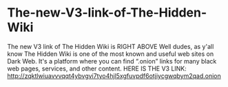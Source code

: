 # The-new-V3-link-of-The-Hidden-Wiki
The new V3 link of The Hidden Wiki is RIGHT ABOVE
Well dudes, as y'all know The Hidden Wiki is one of the most known and useful web sites on Dark Web. It's a platform where you can find “.onion” links for many black web pages, services, and other content.
HERE IS THE V3 LINK:
http://zqktlwiuavvvqqt4ybvgvi7tyo4hjl5xgfuvpdf6otjiycgwqbym2qad.onion
